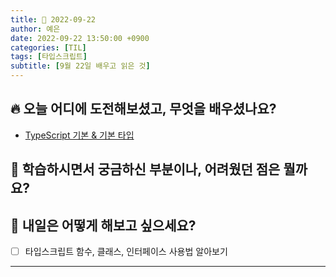 ```yaml
---
title: 📸 2022-09-22
author: 예은
date: 2022-09-22 13:50:00 +0900
categories: [TIL]
tags: [타입스크립트]
subtitle: [9월 22일 배우고 읽은 것]
---
```


## 🔥 오늘 어디에 도전해보셨고, 무엇을 배우셨나요?

- [TypeScript 기본 & 기본 타입](/posts/basic-of-typescript/)

## 🌊 학습하시면서 궁금하신 부분이나, 어려웠던 점은 뭘까요?

## 🌟 내일은 어떻게 해보고 싶으세요?

- [ ] 타입스크립트 함수, 클래스, 인터페이스 사용법 알아보기

---
